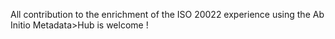 All contribution to the enrichment of the ISO 20022 experience using the Ab Initio Metadata>Hub is welcome !
